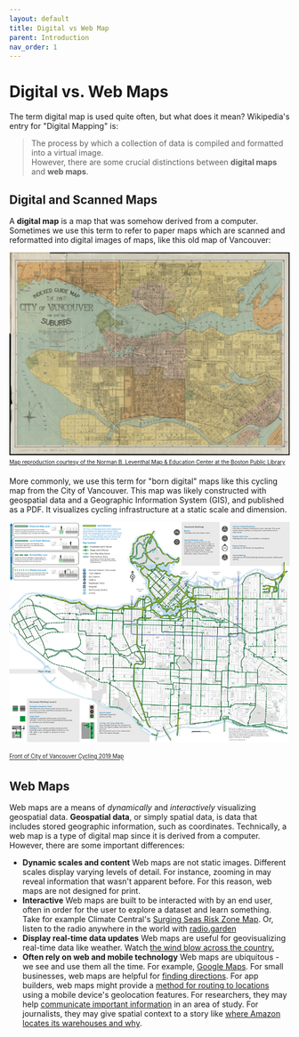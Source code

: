 ```yaml
---
layout: default
title: Digital vs Web Map
parent: Introduction
nav_order: 1
---
```


# Digital vs. Web Maps

The term digital map is used quite often, but what does it mean? Wikipedia's entry for "Digital Mapping" is:
> The process by which a collection of data is compiled and formatted into a virtual image.  
However, there are some crucial distinctions between **digital maps** and **web maps**.

## Digital and Scanned Maps
A **digital map** is a map that was somehow derived from a computer. Sometimes we use this term to refer to paper maps which are scanned and reformatted into digital images of maps, like this old map of Vancouver:

![Digital surrogate of a historical map of Vancouver](./images/commonwealth_4m90fg11z_access800.jpg "Map reproduction courtesy of the Norman B. Leventhal Map & Education Center at the Boston Public Library")    
<sub><sup>[Map reproduction courtesy of the Norman B. Leventhal Map & Education Center at the Boston Public Library](https://collections.leventhalmap.org/search/commonwealth:4m90fg11z)</sup></sub>     

More commonly, we use this term for "born digital" maps like this cycling map from the City of Vancouver. This map was likely constructed with geospatial data and a Geographic Information System (GIS), and published as a PDF. It visualizes cycling infrastructure at a static scale and dimension.

![Front of City of Vancouver Cycling Map 2019](./images/vancycle.jpg "Front of City of Vancouver Cycling Map 2019")     

<sub><sup>[Front of City of Vancouver Cycling 2019 Map](https://vancouver.ca/streets-transportation/cycling-routes-maps-and-trip-planner.aspx)</sup></sub>

## Web Maps
Web maps are a means of *dynamically* and *interactively* visualizing geospatial data. **Geospatial data**, or simply spatial data, is data that includes stored geographic information, such as coordinates. Technically, a web map is a type of digital map since it is derived from a computer. However, there are some important differences:
- **Dynamic scales and content** Web maps are not static images. Different scales display varying levels of detail. For instance, zooming in may reveal information that wasn't apparent before. For this reason, web maps are not designed for print.
- **Interactive** Web maps are built to be interacted with by an end user, often in order for the user to explore a dataset and learn something. Take for example Climate Central's [Surging Seas Risk Zone Map](https://ss2.climatecentral.org/#12/40.7298/-74.0070?show=satellite&projections=0-K14_RCP85-SLR&level=5&unit=feet&pois=hide). Or, listen to the radio anywhere in the world with [radio.garden](http://radio.garden/visit/vancouver/Lc5d7EdP)
- **Display real-time data updates** Web maps are useful for geovisualizing real-time data like weather. Watch [the wind blow across the country.](https://www.ventusky.com/?p=43.8;-97.3;5&l=temperature-2m)
- **Often rely on web and mobile technology** Web maps are ubiquitous - we see and use them all the time. For example, [Google Maps](https://www.google.ca/maps). For small businesses, web maps are helpful for [finding directions](https://luppolobrewing.ca/contact/). For app builders, web maps might provide a [method for routing to locations](https://www.pogomap.info/) using a mobile device's geolocation features. For researchers, they may help [communicate important information](https://www.uvic.ca/research/centres/cisur/projects/map/index.php) in an area of study. For journalists, they may give spatial context to a story like [where Amazon locates its warehouses and why](https://storymaps.arcgis.com/stories/144d21045a794cf8b7834b0c49fdd0c0).
